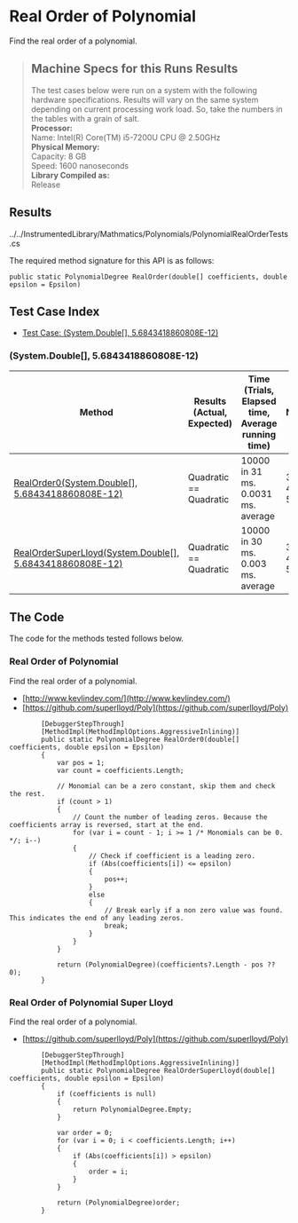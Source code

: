 # Real Order of Polynomial

Find the real order of a polynomial.

> ## Machine Specs for this Runs Results
> The test cases below were run on a system with the following hardware specifications. Results will vary on the same system depending on current processing work load. So, take the numbers in the tables with a grain of salt.  
> **Processor:**  
> Name: Intel(R) Core(TM) i5-7200U CPU @ 2.50GHz  
  > **Physical Memory:**  
> Capacity: 8 GB  
> Speed: 1600 nanoseconds  
  > **Library Compiled as:**  
> Release  

## Results

../../InstrumentedLibrary/Mathmatics/Polynomials/PolynomialRealOrderTests.cs

The required method signature for this API is as follows:

```CSharp
public static PolynomialDegree RealOrder(double[] coefficients, double epsilon = Epsilon)
```

## Test Case Index

- [Test Case: (System.Double[], 5.6843418860808E-12)](#System.Double[],-5.6843418860808E-12)

### (System.Double[], 5.6843418860808E-12)

| Method | Results (Actual, Expected) | Time (Trials, Elapsed time, Average running time) | Notes |
|---|---|---|---|
| [RealOrder0(System.Double[], 5.6843418860808E-12)](#Real-Order-of-Polynomial) | Quadratic == Quadratic | 10000 in 31 ms. 0.0031 ms. average | 3d, 4d, 5d. |
| [RealOrderSuperLloyd(System.Double[], 5.6843418860808E-12)](#Real-Order-of-Polynomial-Super-Lloyd) | Quadratic == Quadratic | 10000 in 30 ms. 0.003 ms. average | 3d, 4d, 5d. |

## The Code

The code for the methods tested follows below.

### Real Order of Polynomial

Find the real order of a polynomial.  
- [http://www.kevlindev.com/](http://www.kevlindev.com/)
- [https://github.com/superlloyd/Poly](https://github.com/superlloyd/Poly)

```CSharp
        [DebuggerStepThrough]
        [MethodImpl(MethodImplOptions.AggressiveInlining)]
        public static PolynomialDegree RealOrder0(double[] coefficients, double epsilon = Epsilon)
        {
            var pos = 1;
            var count = coefficients.Length;

            // Monomial can be a zero constant, skip them and check the rest.
            if (count > 1)
            {
                // Count the number of leading zeros. Because the coefficients array is reversed, start at the end.
                for (var i = count - 1; i >= 1 /* Monomials can be 0. */; i--)
                {
                    // Check if coefficient is a leading zero.
                    if (Abs(coefficients[i]) <= epsilon)
                    {
                        pos++;
                    }
                    else
                    {
                        // Break early if a non zero value was found. This indicates the end of any leading zeros.
                        break;
                    }
                }
            }

            return (PolynomialDegree)(coefficients?.Length - pos ?? 0);
        }
```

### Real Order of Polynomial Super Lloyd

Find the real order of a polynomial.  
- [https://github.com/superlloyd/Poly](https://github.com/superlloyd/Poly)

```CSharp
        [DebuggerStepThrough]
        [MethodImpl(MethodImplOptions.AggressiveInlining)]
        public static PolynomialDegree RealOrderSuperLloyd(double[] coefficients, double epsilon = Epsilon)
        {
            if (coefficients is null)
            {
                return PolynomialDegree.Empty;
            }

            var order = 0;
            for (var i = 0; i < coefficients.Length; i++)
            {
                if (Abs(coefficients[i]) > epsilon)
                {
                    order = i;
                }
            }

            return (PolynomialDegree)order;
        }
```


